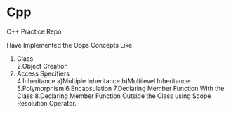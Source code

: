 # Cpp
C++ Practice Repo


Have Implemented the Oops Concepts Like 

1. Class <br />
2.Object Creation <br />
3. Access Specifiers <br />
4.Inheritance
                a)Multiple Inheritance
                b)Multilevel Inheritance
5.Polymorphism
6.Encapsulation
7.Declaring Member Function With the Class
8.Declaring Member Function Outside the Class using Scope Resolution Operator.
